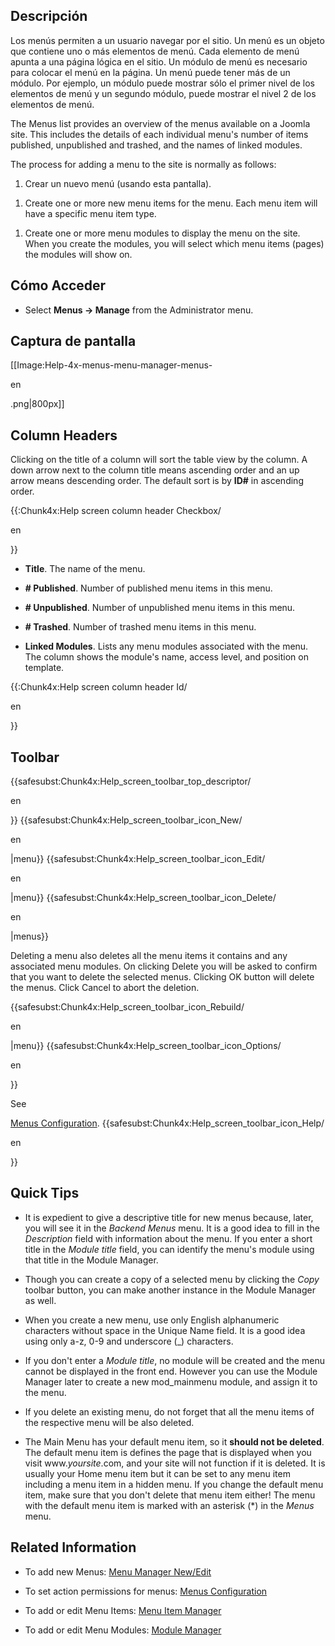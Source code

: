 <!-- Filename: Help4.x:Menus / Display title: Menús -->

## Descripción

Los menús permiten a un usuario navegar por el sitio. Un menú es un
objeto que contiene uno o más elementos de menú. Cada elemento de menú
apunta a una página lógica en el sitio. Un módulo de menú es necesario
para colocar el menú en la página. Un menú puede tener más de un módulo.
Por ejemplo, un módulo puede mostrar sólo el primer nivel de los
elementos de menú y un segundo módulo, puede mostrar el nivel 2 de los
elementos de menú.

The Menus list provides an overview of the menus available on a Joomla
site. This includes the details of each individual menu's number of
items published, unpublished and trashed, and the names of linked
modules.

The process for adding a menu to the site is normally as follows:

1.  Crear un nuevo menú (usando esta pantalla).

<!-- -->

1.  Create one or more new menu items for the menu. Each menu item will
    have a specific menu item type.

<!-- -->

1.  Create one or more menu modules to display the menu on the site.
    When you create the modules, you will select which menu items
    (pages) the modules will show on.

## Cómo Acceder

- Select **Menus **→** Manage** from the Administrator menu.

## Captura de pantalla

\[\[Image:Help-4x-menus-menu-manager-menus-

en

.png\|800px\]\]

## Column Headers

Clicking on the title of a column will sort the table view by the
column. A down arrow next to the column title means ascending order and
an up arrow means descending order. The default sort is by **ID#** in
ascending order.

{{:Chunk4x:Help screen column header Checkbox/

en

}}

- **Title**. The name of the menu.

<!-- -->

- **\# Published**. Number of published menu items in this menu.

<!-- -->

- **\# Unpublished**. Number of unpublished menu items in this menu.

<!-- -->

- **\# Trashed**. Number of trashed menu items in this menu.

<!-- -->

- **Linked Modules**. Lists any menu modules associated with the menu.
  The column shows the module's name, access level, and position on
  template.

{{:Chunk4x:Help screen column header Id/

en

}}

## Toolbar

{{safesubst:Chunk4x:Help_screen_toolbar_top_descriptor/

en

}} {{safesubst:Chunk4x:Help_screen_toolbar_icon_New/

en

\|menu}} {{safesubst:Chunk4x:Help_screen_toolbar_icon_Edit/

en

\|menu}} {{safesubst:Chunk4x:Help_screen_toolbar_icon_Delete/

en

\|menus}}

Deleting a menu also deletes all the menu items it contains and any
associated menu modules. On clicking Delete you will be asked to confirm
that you want to delete the selected menus. Clicking OK button will
delete the menus. Click Cancel to abort the deletion.

{{safesubst:Chunk4x:Help_screen_toolbar_icon_Rebuild/

en

\|menu}} {{safesubst:Chunk4x:Help_screen_toolbar_icon_Options/

en

}}

See

[Menus
Configuration](https://docs.joomla.org/Help4.x:Components_Menus_Configuration "Special:MyLanguage/Help4.x:Components Menus Configuration").
{{safesubst:Chunk4x:Help_screen_toolbar_icon_Help/

en

}}

## Quick Tips

- It is expedient to give a descriptive title for new menus because,
  later, you will see it in the *Backend Menus* menu. It is a good idea
  to fill in the *Description* field with information about the menu. If
  you enter a short title in the *Module title* field, you can identify
  the menu's module using that title in the Module Manager.

<!-- -->

- Though you can create a copy of a selected menu by clicking the *Copy*
  toolbar button, you can make another instance in the Module Manager as
  well.

<!-- -->

- When you create a new menu, use only English alphanumeric characters
  without space in the Unique Name field. It is a good idea using only
  a-z, 0-9 and underscore (\_) characters.

<!-- -->

- If you don't enter a *Module title*, no module will be created and the
  menu cannot be displayed in the front end. However you can use the
  Module Manager later to create a new mod_mainmenu module, and assign
  it to the menu.

<!-- -->

- If you delete an existing menu, do not forget that all the menu items
  of the respective menu will be also deleted.

<!-- -->

- The Main Menu has your default menu item, so it **should not be
  deleted**. The default menu item is defines the page that is displayed
  when you visit www.*yoursite*.com, and your site will not function if
  it is deleted. It is usually your Home menu item but it can be set to
  any menu item including a menu item in a hidden menu. If you change
  the default menu item, make sure that you don't delete that menu item
  either! The menu with the default menu item is marked with an asterisk
  (\*) in the *Menus* menu.

## Related Information

- To add new Menus: [Menu Manager
  New/Edit](https://docs.joomla.org/Help4.x:Menus:_Edit/en "Help4.x:Menus: Edit/en")

<!-- -->

- To set action permissions for menus: [Menus
  Configuration](https://docs.joomla.org/Help4.x:Menus:_Options/en "Help4.x:Menus: Options/en")

<!-- -->

- To add or edit Menu Items: [Menu Item
  Manager](https://docs.joomla.org/Help4.x:Menus:_Items/en "Help4.x:Menus: Items/en")

<!-- -->

- To add or edit Menu Modules: [Module
  Manager](https://docs.joomla.org/Help4.x:Menu_Item:_New_Item/en "Help4.x:Menu Item: New Item/en")
